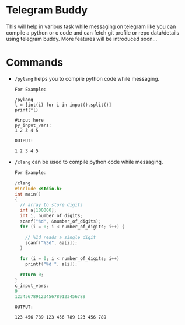 # Telegram Buddy

This will help in various task while messaging on telegram like you can compile a python or c code and can fetch git profile or repo data/details using telegram buddy. More features will be introduced soon...

# Commands
 - `/pylang` helps you to compile python code while messaging.
    
    ```python3
    For Example:
    
    /pylang
    l = [int(i) for i in input().split()]
    print(*l)
    
    #input here
    py_input_vars:
    1 2 3 4 5
    ```
    ```
    OUTPUT:

    1 2 3 4 5
    ```
 - `/clang` can be used to compile python code while messaging.
    ```c
    For Example:
    
    /clang
    #include <stdio.h> 
    int main() 
    { 
      // array to store digits 
      int a[100000]; 
      int i, number_of_digits; 
      scanf("%d", &number_of_digits); 
      for (i = 0; i < number_of_digits; i++) { 

        // %1d reads a single digit 
        scanf("%3d", &a[i]); 
      } 

      for (i = 0; i < number_of_digits; i++) 
        printf("%d ", a[i]); 

      return 0; 
    } 
    c_input_vars:
    9
    123456789123456789123456789
    ```
    ```text
    OUTPUT:

    123 456 789 123 456 789 123 456 789
    ```
